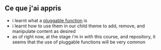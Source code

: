 ## Ce que j'ai appris
[link-pluggable-functions]: https://codex.wordpress.org/Pluggable_Functions

- i learnt what a [pluggable function][link-pluggable-functions] is
-  i learnt how to use them in our child theme to add, remove, and manipulate content as desired
-  as of right now, at the stage i'm in with this course, and repository, it seems that the use of pluggable functions will be very common

